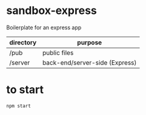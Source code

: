 # sandbox-express
Boilerplate for an express app

directory | purpose
--------- | -------
/pub | public files
/server | back-end/server-side (Express)

# to start
`npm start`
